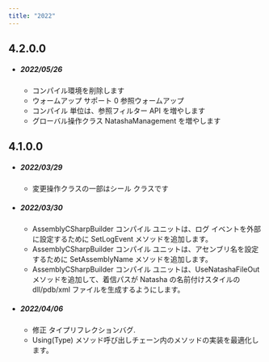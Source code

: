 ```yaml
---
title: "2022"
---  
```


## 4.2.0.0

 - ##### 2022/05/26
   - コンパイル環境を削除します
   - ウォームアップ サポート 0 参照ウォームアップ
   - コンパイル 単位は、参照フィルター API を増やします
   - グローバル操作クラス NatashaManagement を増やします


## 4.1.0.0

 - ##### 2022/03/29

   - 変更操作クラスの一部はシール クラスです

 - ##### 2022/03/30

   - AssemblyCSharpBuilder コンパイル ユニットは、ログ イベントを外部に設定するために SetLogEvent メソッドを追加します。
   - AssemblyCSharpBuilder コンパイル ユニットは、アセンブリ名を設定するために SetAssemblyName メソッドを追加します。
   - AssemblyCSharpBuilder コンパイル ユニットは、UseNatashaFileOut メソッドを追加して、着信パスが Natasha の名前付けスタイルの dll/pdb/xml ファイルを生成するようにします。

 - ##### 2022/04/06

   - 修正 タイプリフレクションバグ.
   - Using(Type) メソッド呼び出しチェーン内のメソッドの実装を最適化します。